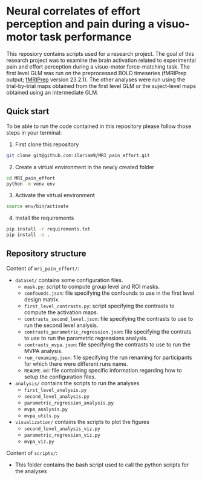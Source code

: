 # Neural correlates of effort perception and pain during a visuo-motor task performance

This reposiory contains scripts used for a research project. The goal of this research project was to examine the brain activation related to experimental pain and effort perception during a visuo-motor force-matching task. The first level GLM was run on the preprocessed BOLD timeseries (fMRIPrep output; [fMRIPrep](https://fmriprep.org/en/stable/) version 23.2.1). The other analyses were run using the trial-by-trial maps obtained from the first level GLM or the suject-level maps obtained using an intermediate GLM.

## Quick start

To be able to run the code contained in this repository please follow those steps in your terminal:

1. First clone this repository

```bash
git clone git@github.com:ilariam9/MRI_pain_effort.git
```

2. Create a virtual environment in the newly created folder

```bash
cd MRI_pain_effort
python -m venv env
```

3. Activate the virtual environment

```bash
source env/bin/activate
```

4. Install the requirements

```bash
pip install -r requirements.txt
pip install -e .
```

## Repository structure

Content of `mri_pain_effort/`: 

- `dataset/` contains some configuration files.
    - `mask.py`: script to compute group level and ROI masks.
    - `confounds.json`: file specifying the confounds to use in the first level design matrix.
    - `first_level_contrasts.py`: script specifying the contrasts to compute the activation maps.
    - `contrasts_second_level.json`: file specifying the contrasts to use to run the second level analysis.
    - `contrasts_parametric_regression.json`: file specifying the contrats to use to run the parametric regressions analysis.
    - `contrasts_mvpa.json`: file specifying the contrasts to use to run the MVPA analysis.
    - `run_renaming.json`: file specifying the run renaming for participants for which there were different runs name.
    - `README.md`: file containing specific information regarding how to setup the configuration files.
- `analysis/` contains the scripts to run the analyses
    - `first_level_analysis.py`
    - `second_level_analysis.py`
    - `parametric_regression_analysis.py`
    - `mvpa_analysis.py`
    - `mvpa_utils.py`
- `visualization/` contains the scripts to plot the figures
    - `second_level_analysis_viz.py`
    - `parametric_regression_viz.py`
    - `mvpa_viz.py`


Content of `scripts/`:

- This folder contains the bash script used to call the python scripts for the analyses



